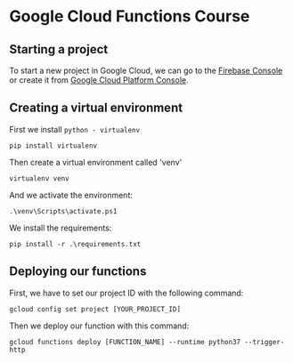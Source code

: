# Google Cloud Functions Course

## Starting a project
To start a new project in Google Cloud, we can go to the 
[Firebase Console](https://console.firebase.google.com)
or create it from [Google Cloud Platform Console](https://console.cloud.google.com).

## Creating a virtual environment

First we install ` python - virtualenv `
```
pip install virtualenv
```
Then create a virtual environment called 'venv'
```
virtualenv venv
```
And we activate the environment:

```
.\venv\Scripts\activate.ps1
```
We install the requirements:
```
pip install -r .\requirements.txt
```

## Deploying our functions
First, we have to set our project ID with the following 
command:
```
gcloud config set project [YOUR_PROJECT_ID]
```
Then we deploy our function with this command:
```
gcloud functions deploy [FUNCTION_NAME] --runtime python37 --trigger-http
```


